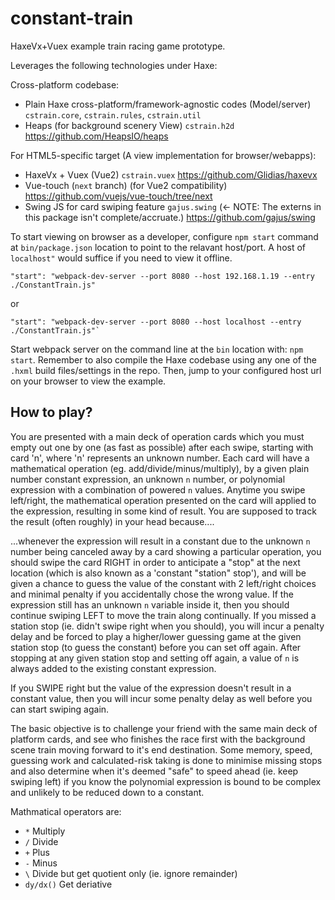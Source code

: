 # constant-train

HaxeVx+Vuex example train racing game prototype.

Leverages the following technologies under Haxe:
	
Cross-platform codebase:

- Plain Haxe cross-platform/framework-agnostic codes (Model/server) `cstrain.core`,  `cstrain.rules`,  `cstrain.util` 
- Heaps (for background scenery View)  `cstrain.h2d` https://github.com/HeapsIO/heaps

For HTML5-specific target (A view implementation for browser/webapps):
	
- HaxeVx + Vuex (Vue2) `cstrain.vuex`  https://github.com/Glidias/haxevx
- Vue-touch (`next` branch) (for Vue2 compatibility) https://github.com/vuejs/vue-touch/tree/next
- Swing JS for card swiping feature `gajus.swing`  (<- NOTE: The externs in this package isn't complete/accruate.) https://github.com/gajus/swing 

To start viewing on browser as a developer, configure `npm start` command at `bin/package.json` location to point to the relavant host/port. A host of `localhost"` would suffice if you need to view it offline. 

	"start": "webpack-dev-server --port 8080 --host 192.168.1.19 --entry ./ConstantTrain.js"

or

	"start": "webpack-dev-server --port 8080 --host localhost --entry ./ConstantTrain.js"`
	
Start webpack server on the  command line at the `bin` location with: `npm start`. Remember to also compile the Haxe codebase  using any one of the `.hxml` build files/settings in the repo. Then, jump to your configured host url on your browser to view the example.
	
## How to play?

You are presented with a main deck of operation cards which you must empty out one by one (as fast as possible) after each swipe, starting with card 'n', where 'n' represents an unknown number. Each card will have a mathematical operation (eg. add/divide/minus/multiply), by a given plain number constant expression, an unknown `n` number, or polynomial expression with a combination of powered `n` values. Anytime you swipe left/right, the mathematical operation presented on the card will applied to the expression, resulting in some kind of result. You are supposed to track the result (often roughly) in your head because....

...whenever the expression will result in a constant due to the unknown `n` number being canceled away by a card showing a particular operation, you should swipe the card RIGHT in order to anticipate a "stop" at the next location (which is also known as a 'constant "station" stop'), and will be given a chance to guess the value of the constant with 2 left/right choices and minimal penalty if you accidentally chose the wrong value. If the expression still has an unknown `n` variable inside it, then you should continue swiping LEFT to move the train along continually. If you missed a station stop (ie. didn't swipe right when you should), you will incur a penalty delay and be  forced to play a higher/lower guessing game at the given station stop (to guess the constant) before you can set off again. After stopping at any given station stop and setting off again, a value of `n` is always added to the existing constant expression.  

If you SWIPE right but the value of the expression doesn't result in a constant  value, then you will incur some penalty delay as well before you can start swiping again.

The basic objective is to challenge your friend with the same main deck of platform cards, and see who finishes the race first with the background scene train moving forward to it's end destination. Some memory, speed,  guessing work and calculated-risk taking is done to minimise missing stops and also determine when it's deemed "safe" to speed ahead (ie. keep swiping left) if you know the  polynomial expression is bound to be complex and unlikely to be reduced down to a constant.

Mathmatical operators are:
	
- `*` Multiply
- `/` Divide
- `+` Plus
- `-` Minus
- `\` Divide but get quotient only (ie. ignore remainder)
- `dy/dx()` Get deriative 
